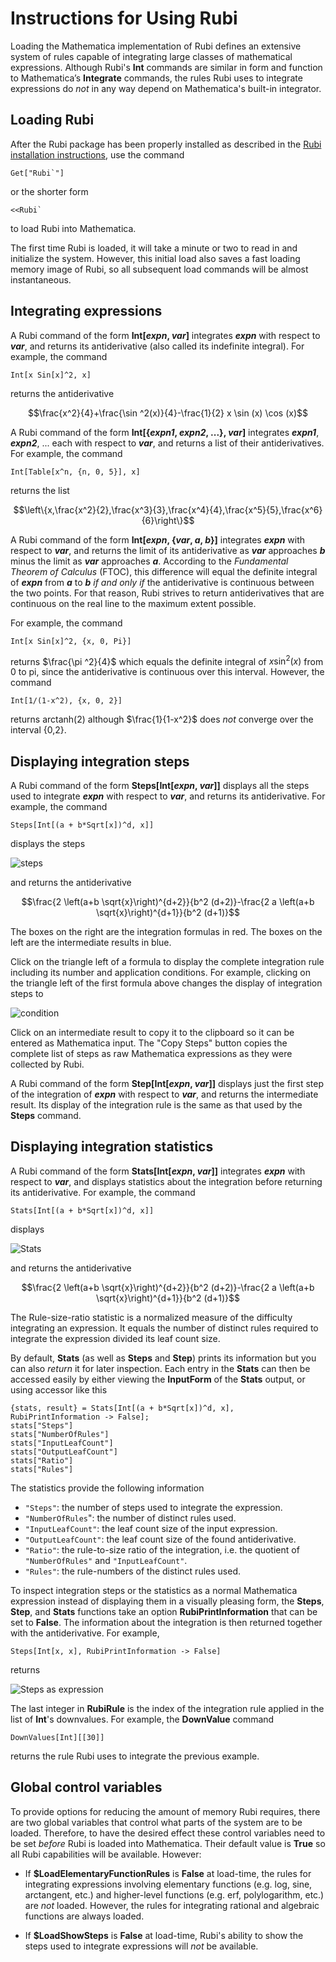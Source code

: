 # Instructions for Using Rubi

Loading the Mathematica implementation of Rubi defines an extensive system of rules capable of integrating large classes of mathematical expressions.  Although Rubi's **Int** commands are similar in form and function to Mathematica’s **Integrate** commands, the rules Rubi uses to integrate expressions do *not* in any way depend on Mathematica's built-in integrator.


## Loading Rubi

After the Rubi package has been properly installed as described in the [Rubi installation instructions](https://rulebasedintegration.org/downloadRubi.html), use the command
```mma
Get["Rubi`"]
```
or the shorter form
```mma
<<Rubi`
```
to load Rubi into Mathematica.

The first time Rubi is loaded, it will take a minute or two to read in and initialize the system.  However, this initial load also saves a fast loading memory image of Rubi, so all subsequent load commands will be almost instantaneous. 


## Integrating expressions

A Rubi command of the form **Int[*expn*, *var*]** integrates ***expn*** with respect to ***var***, and returns its antiderivative (also called its indefinite integral).  For example, the command
```mma
Int[x Sin[x]^2, x]
```
returns the antiderivative

<style> div.centertext {text-align: center;} </style>
<div class="centertext"> $$\frac{x^2}{4}+\frac{\sin ^2(x)}{4}-\frac{1}{2} x \sin (x) \cos (x)$$ </div>

A Rubi command of the form **Int[{*expn1*, *expn2*, ...}, *var*]** integrates ***expn1***, ***expn2***, ... each with respect to ***var***, and returns a list of their antiderivatives.  For example, the command
```mma
Int[Table[x^n, {n, 0, 5}], x]
```
returns the list

$$\left\{x,\frac{x^2}{2},\frac{x^3}{3},\frac{x^4}{4},\frac{x^5}{5},\frac{x^6}{6}\right\}$$

A Rubi command of the form **Int[*expn*, {*var*, *a*, *b*}]** integrates ***expn*** with respect to ***var***, and returns the limit of its antiderivative as ***var*** approaches ***b*** minus the limit as ***var*** approaches ***a***.  According to the *Fundamental Theorem of Calculus* (FTOC), this difference will equal the definite integral of ***expn*** from ***a*** to ***b*** *if and only if* the antiderivative is continuous between the two points.  For that reason, Rubi strives to return antiderivatives that are continuous on the real line to the maximum extent possible.

For example, the command
```mma
Int[x Sin[x]^2, {x, 0, Pi}]
```
returns $\frac{\pi ^2}{4}$ which equals the definite integral of $x \sin ^2(x)$ from 0 to pi, since the antiderivative is continuous over this interval.  However, the command
```mma
Int[1/(1-x^2), {x, 0, 2}]
```
returns arctanh(2) although $\frac{1}{1-x^2}$ does *not* converge over the interval {0,2}.


## Displaying integration steps

A Rubi command of the form **Steps[Int[*expn*, *var*]]** displays all the steps used to integrate ***expn*** with respect to ***var***, and returns its antiderivative.  For example, the command
```mma
Steps[Int[(a + b*Sqrt[x])^d, x]]
```
displays the steps

![steps](https://rulebasedintegration.org/RubiScreenShots/integrationSteps1.png)

and returns the antiderivative

$$\frac{2 \left(a+b \sqrt{x}\right)^{d+2}}{b^2 (d+2)}-\frac{2 a \left(a+b \sqrt{x}\right)^{d+1}}{b^2 (d+1)}$$

The boxes on the right are the integration formulas in red.  The boxes on the left are the intermediate results in blue.

Click on the triangle left of a formula to display the complete integration rule including its number and application conditions.  For example, clicking on the triangle left of the first formula above changes the display of integration steps to

![condition](https://rulebasedintegration.org/RubiScreenShots/integrationSteps2.png)

Click on an intermediate result to copy it to the clipboard so it can be entered as Mathematica input. The "Copy Steps" button copies the complete list of steps as raw Mathematica expressions as they were collected by Rubi.

A Rubi command of the form **Step[Int[*expn*, *var*]]** displays just the first step of the integration of ***expn*** with respect to ***var***, and returns the intermediate result.  Its display of the integration rule is the same as that used by the **Steps** command.


## Displaying integration statistics

A Rubi command of the form **Stats[Int[*expn*, *var*]]** integrates ***expn*** with respect to ***var***, and displays statistics about the integration before returning its antiderivative.  For example, the command

```mma
Stats[Int[(a + b*Sqrt[x])^d, x]]
```
displays

![Stats](https://rulebasedintegration.org/RubiScreenShots/integrationStats.png)

and returns the antiderivative

$$\frac{2 \left(a+b \sqrt{x}\right)^{d+2}}{b^2 (d+2)}-\frac{2 a \left(a+b \sqrt{x}\right)^{d+1}}{b^2 (d+1)}$$

The Rule-size-ratio statistic is a normalized measure of the difficulty integrating an expression.  It equals the number of distinct rules required to integrate the expression divided its leaf count size. 

By default, **Stats** (as well as **Steps** and **Step**) prints its information but you can also *return* it for later inspection.
Each entry in the **Stats** can then be accessed easily by either viewing the **InputForm** of the **Stats** output, or using accessor
like this

```mma
{stats, result} = Stats[Int[(a + b*Sqrt[x])^d, x], RubiPrintInformation -> False];
stats["Steps"]
stats["NumberOfRules"]
stats["InputLeafCount"]
stats["OutputLeafCount"]
stats["Ratio"]
stats["Rules"]
```

The statistics provide the following information

- `"Steps"`: the number of steps used to integrate the expression.
- `"NumberOfRules`": the number of distinct rules used.
- `"InputLeafCount"`: the leaf count size of the input expression.
- `"OutputLeafCount"`: the leaf count size of the found antiderivative.
- `"Ratio"`: the rule-to-size ratio of the integration, i.e. the quotient of `"NumberOfRules"` and `"InputLeafCount"`.
- `"Rules"`: the rule-numbers of the distinct rules used.

To inspect integration steps or the statistics as a normal Mathematica expression instead of displaying them in a visually pleasing form, the **Steps**, **Step**, and **Stats** functions take an option **RubiPrintInformation** that can be set to **False**. The information about the integration is then returned together with the antiderivative.  For example,

```mma
Steps[Int[x, x], RubiPrintInformation -> False]
```

returns

![Steps as expression](https://rulebasedintegration.org/RubiScreenShots/integrationStepsExpression.png)

The last integer in **RubiRule** is the index of the integration rule applied in the list of **Int**'s downvalues.  For example, the **DownValue** command

```mma
DownValues[Int][[30]]
```

returns the rule Rubi uses to integrate the previous example.


## Global control variables

To provide options for reducing the amount of memory Rubi requires, there are two global variables that control what parts of the system are to be loaded.  Therefore, to have the desired effect these control variables need to be set *before* Rubi is loaded into Mathematica.  Their default value is **True** so all Rubi capabilities will be available.  However:

* If **$LoadElementaryFunctionRules** is **False** at load-time, the rules for integrating expressions involving elementary functions (e.g. log, sine, arctangent, etc.) and higher-level functions (e.g. erf, polylogarithm, etc.) are *not* loaded.  However, the rules for integrating rational and algebraic functions are always loaded.

* If **$LoadShowSteps** is **False** at load-time, Rubi's ability to show the steps used to integrate expressions will *not* be available.
